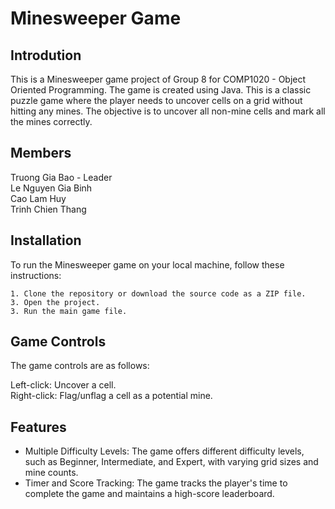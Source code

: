 # Minesweeper Game

 

## Introdution
This is a Minesweeper game project of Group 8 for COMP1020 - Object Oriented Programming. The game is created using Java. This is a classic puzzle game where the player needs to uncover cells on a grid without hitting any mines. The objective is to uncover all non-mine cells and mark all the mines correctly.

## Members
Truong Gia Bao - Leader\
Le Nguyen Gia Binh\
Cao Lam Huy\
Trinh Chien Thang


## Installation

To run the Minesweeper game on your local machine, follow these instructions:

    1. Clone the repository or download the source code as a ZIP file.
    3. Open the project.
    3. Run the main game file.

## Game Controls
The game controls are as follows:

Left-click: Uncover a cell.\
Right-click: Flag/unflag a cell as a potential mine.

## Features

- Multiple Difficulty Levels: The game offers different difficulty levels, such as Beginner, Intermediate, and Expert, with varying grid sizes and mine counts.
- Timer and Score Tracking: The game tracks the player's time to complete the game and maintains a high-score leaderboard.
